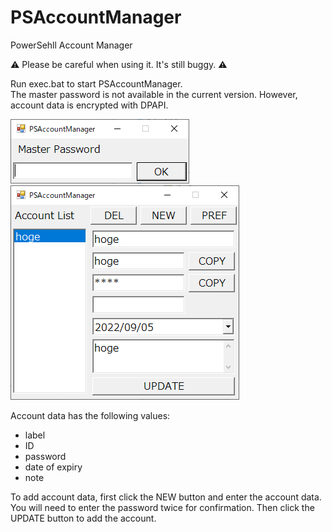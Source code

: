 # PSAccountManager
PowerSehll Account Manager

:warning: Please be careful when using it. It's still buggy. :warning:

Run exec.bat to start PSAccountManager.  
The master password is not available in the current version. However, account data is encrypted with DPAPI.

![home](./image/home.PNG "home")  
![list](./image/list.PNG "list")

Account data has the following values:
- label
- ID
- password
- date of expiry
- note

To add account data, first click the NEW button and enter the account data. You will need to enter the password twice for confirmation. Then click the UPDATE button to add the account.
